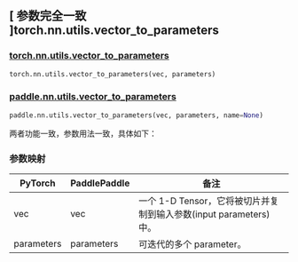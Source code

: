 ## [ 参数完全一致 ]torch.nn.utils.vector_to_parameters

### [torch.nn.utils.vector_to_parameters](https://pytorch.org/docs/stable/generated/torch.nn.utils.vector_to_parameters.html#torch-nn-utils-vector-to-parameters)

```python
torch.nn.utils.vector_to_parameters(vec, parameters)
```

### [paddle.nn.utils.vector_to_parameters](https://www.paddlepaddle.org.cn/documentation/docs/zh/develop/api/paddle/nn/utils/vector_to_parameters_cn.html#vector-to-parameters)

```python
paddle.nn.utils.vector_to_parameters(vec, parameters, name=None)
```

两者功能一致，参数用法一致，具体如下：

### 参数映射

| PyTorch        | PaddlePaddle | 备注                                                          |
| -------------- | ------------ | ------------------------------------------------------------- |
| vec   | vec  | 一个 1-D Tensor，它将被切片并复制到输入参数(input parameters)中。                                            |
| parameters   | parameters  | 可迭代的多个 parameter。                                            |

